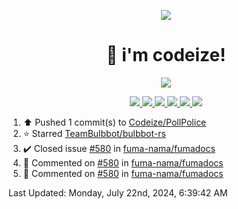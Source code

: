 <p align="center">
    <img src="https://avatars.githubusercontent.com/u/63158950?s=400&u=dd76c829ae30921e131dcbe7c830dc368e2d6e8a&v=4" />
</p>

<h1 align="center">
    👋 i'm codeize!
</h1>

<p align="center">
  <a href="https://skillicons.dev">
    <img align="center" src="https://skillicons.dev/icons?i=discord,bots,ts,nodejs,mysql,postgresql,react,nextjs,tailwindcss" />
  </a>
</p>

<p align="center">
  <a href="https://discord.com/users/668423998777982997">
    <img src="https://nocache.advaith.workers.dev?url=https://img.shields.io/endpoint?url=https://dev.discordprofiles.me/api/badge/status/668423998777982997?simple=true" />
    <img src="https://nocache.advaith.workers.dev?url=https://img.shields.io/endpoint?url=https://dev.discordprofiles.me/api/badge/vscode/668423998777982997" />
    <img src="https://nocache.advaith.workers.dev?url=https://img.shields.io/endpoint?url=https://dev.discordprofiles.me/api/badge/playing/668423998777982997" />
    <img src="https://nocache.advaith.workers.dev?url=https://img.shields.io/endpoint?url=https://dev.discordprofiles.me/api/badge/spotify/668423998777982997" />
    <img src="https://komarev.com/ghpvc/?username=codeize" />
    <img src="https://hits.link/hits?url=https%3A%2F%2Fgithub.com%2FCodeize" />
  </a>
</p>

<!--RECENT_ACTIVITY:start-->
1. ⬆️ Pushed 1 commit(s) to [Codeize/PollPolice](https://github.com/Codeize/PollPolice)<br>
2. ⭐ Starred [TeamBulbbot/bulbbot-rs](https://github.com/TeamBulbbot/bulbbot-rs)<br>
3. ✔️ Closed issue [#580](https://github.com/fuma-nama/fumadocs/issues/580) in [fuma-nama/fumadocs](https://github.com/fuma-nama/fumadocs)<br>
4. 💬 Commented on [#580](https://github.com/fuma-nama/fumadocs/issues/580#issuecomment-2212441834) in [fuma-nama/fumadocs](https://github.com/fuma-nama/fumadocs)<br>
5. 💬 Commented on [#580](https://github.com/fuma-nama/fumadocs/issues/580#issuecomment-2212439911) in [fuma-nama/fumadocs](https://github.com/fuma-nama/fumadocs)<br>
<!--RECENT_ACTIVITY:end-->

<!--RECENT_ACTIVITY:last_update-->
Last Updated: Monday, July 22nd, 2024, 6:39:42 AM
<!--RECENT_ACTIVITY:last_update_end-->
